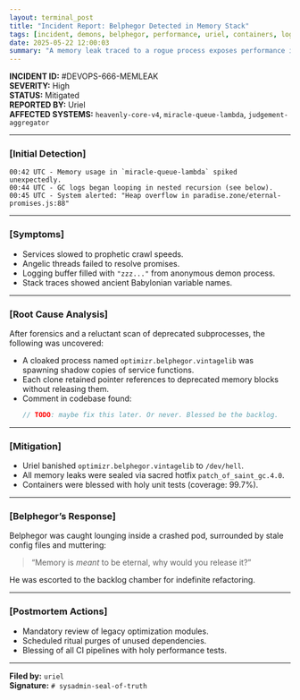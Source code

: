```yaml
---
layout: terminal_post
title: "Incident Report: Belphegor Detected in Memory Stack"
tags: [incident, demons, belphegor, performance, uriel, containers, logs]
date: 2025-05-22 12:00:03
summary: "A memory leak traced to a rogue process exposes performance issues and ancient code in the heavenly stack."
---
```


**INCIDENT ID:** #DEVOPS-666-MEMLEAK  
**SEVERITY:** High  
**STATUS:** Mitigated  
**REPORTED BY:** Uriel  
**AFFECTED SYSTEMS:** `heavenly-core-v4`, `miracle-queue-lambda`, `judgement-aggregator`

---

### [Initial Detection]
```
00:42 UTC - Memory usage in `miracle-queue-lambda` spiked unexpectedly.
00:44 UTC - GC logs began looping in nested recursion (see below).
00:45 UTC - System alerted: "Heap overflow in paradise.zone/eternal-promises.js:88"
```

---

### [Symptoms]
- Services slowed to prophetic crawl speeds.
- Angelic threads failed to resolve promises.
- Logging buffer filled with `"zzz..."` from anonymous demon process.
- Stack traces showed ancient Babylonian variable names.

---

### [Root Cause Analysis]
After forensics and a reluctant scan of deprecated subprocesses, the following was uncovered:

- A cloaked process named `optimizr.belphegor.vintagelib` was spawning shadow copies of service functions.
- Each clone retained pointer references to deprecated memory blocks without releasing them.
- Comment in codebase found:  
  ```js
  // TODO: maybe fix this later. Or never. Blessed be the backlog.
  ```

---

### [Mitigation]
- Uriel banished `optimizr.belphegor.vintagelib` to `/dev/hell`.
- All memory leaks were sealed via sacred hotfix `patch_of_saint_gc.4.0`.
- Containers were blessed with holy unit tests (coverage: 99.7%).

---

### [Belphegor’s Response]
Belphegor was caught lounging inside a crashed pod, surrounded by stale config files and muttering:
> “Memory is *meant* to be eternal, why would you release it?”

He was escorted to the backlog chamber for indefinite refactoring.

---

### [Postmortem Actions]
- Mandatory review of legacy optimization modules.
- Scheduled ritual purges of unused dependencies.
- Blessing of all CI pipelines with holy performance tests.

---

**Filed by:** `uriel`  
**Signature:** `# sysadmin-seal-of-truth`
